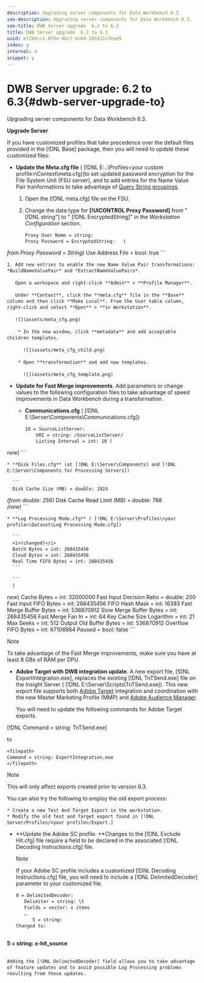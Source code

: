 ```yaml
---
description: Upgrading server components for Data Workbench 6.3.
seo-description: Upgrading server components for Data Workbench 6.3.
seo-title: DWB Server upgrade  6.2 to 6.3
title: DWB Server upgrade  6.2 to 6.3
uuid: e12b6cc1-070e-4bc7-bc64-203d11cfeae9
index: y
internal: n
snippet: y
---
```


# DWB Server upgrade: 6.2 to 6.3{#dwb-server-upgrade-to}

Upgrading server components for Data Workbench 6.3.

**Upgrade Server**

If you have customized profiles that take precedence over the default files provided in the [!DNL Base] package, then you will need to update these customized files:

* **Update the Meta.cfg file** ( [!DNL E:\..\Profiles\<your custom profile>\Context\meta.cfg)]to set updated password encryption for the File System Unit (FSU server), and to add entries for the Name Value Pair tranformations to take advantage of [Query String groupings](../../../../home/c-inst-svr/c-upgrd-uninst-sftwr/c-upgrd-sftwr/c-6-2-to-6-3-upgrade.md#concept-42f74911b5714219a359b719badac8e0).

    1. Open the [!DNL meta.cfg] file on the FSU. 
    1. Change the data type for **[!UICONTROL Proxy Password]** from " [!DNL string"] to " [!DNL EncryptedString]" in the *Workstation Configuration* section.

       ```    
       Proxy User Name = string: 
       Proxy Password = EncryptedString:   ( 
<i>from Proxy Password = String</i>) 
       Use Address File = bool: true
       ```

    1. Add new entries to enable the new Name Value Pair transformations: *BuildNameValuePair* and *ExtractNameValuePairs*.

       Open a workspace and right-click **Admin** > **Profile Manager**.

       Under **Context**, click the **meta.cfg** file in the **Base** column and then click **Make Local**. From the User table column, right-click and select **Open** > **in Workstation**.

       ![](assets/meta_cfg.png)

        * In the new window, click **metadata** and add acceptable children templates.

          ![](assets/meta_cfg_child.png)

        * Open **transformation** and add new templates.

          ![](assets/meta_cfg_template.png)

* **Update for Fast Merge improvements**. Add parameters or change values to the following configuration files to take advantage of speed improvements in Data Workbench during a transformation.

    * **Communications.cfg** ( [!DNL E:\Server\Components\Communications.cfg])

      ```    
      18 = SourceListServer:  
          URI = string: /SourceListServer/ 
          Listing Interval = int: 10 ( 
<i>new</i>)
      ```

    * **Disk Files.cfg** (at [!DNL E:\Server\Components] and [!DNL E:\Server\Components for Processing Servers])

      ```    
      Disk Cache Size (MB) = double: 1024  
<i>(from double: 256)</i> 
      Disk Cache Read Limit (MB) = double: 768  
<i>(new)</i>
      ```

    * **Log Processing Mode.cfg** ( [!DNL E:\Server\Profiles\<your profile>\Dataset\Log Processing Mode.cfg])

      ```    
      <i>(changed)</i> 
      Batch Bytes = int: 268435456 
      Cloud Bytes = int: 268435456 
      Real Time FIFO Bytes = int: 268435456
      ```

      ```    
      ( 
<i>new</i>) 
      Cache Bytes = int: 32000000 
      Fast Input Decision Ratio = double: 200 
      Fast Input FIFO Bytes = int: 268435456 
      FIFO Hash Mask = int: 16383 
      Fast Merge Buffer Bytes = int: 536870912 
      Slow Merge Buffer Bytes = int: 268435456 
      Fast Merge Fan In = int: 64 
      Key Cache Size Logarithm = int: 21 
      Max Seeks = int: 512 
      Output Old Buffer Bytes = int: 536870912 
      Overflow FIFO Bytes = int: 67108864 
      Paused = bool: false
      ```

  >[!NOTE]
  >
  >To take advantage of the Fast Merge improvements, make sure you have at least 8 GBs of RAM per DPU.

* **Adobe Target with DWB integration update**. A new export file, [!DNL ExportIntegration.exe], replaces the existing [!DNL TnTSend.exe] file on the Insight Server ( [!DNL E:\Server\Scripts\TnTSend.exe]). This new export file supports both [Adobe Target](http://www.adobe.com/solutions/?f=testing-targeting) integration and coordination with the new Master Marketing Profile (MMP) and [Adobe Audience Manager](http://www.adobe.com/products/?f=audiencemanager).

  You will need to update the following commands for Adobe Target exports.

[!DNL Command = string: TnTSend.exe]

  to

  ```
  <filepath>
  Command = string: ExportIntegration.exe 
</filepath>
  ```

  >[!NOTE]
  >
  >This will only affect exports created prior to version 6.3.

  You can also try the following to employ the old export process:

    * Create a new Test And Target Export in the workstation. 
    * Modify the old Test and Target export found in [!DNL Server/Profiles/<your profile>/Export.]

* **Update the Adobe SC profile. **Changes to the [!DNL Exclude Hit.cfg] file require a field to be declared in the associated [!DNL Decoding Instructions.cfg] file.

  >[!NOTE]
  >
  >If your Adobe SC profile includes a customized [!DNL Decoding Instructions.cfg] file, you will need to include a [!DNL DelimitedDecoder] parameter to your customized file.

  ```
  0 = DelimitedDecoder: 
     Delimiter = string: \t 
     Fields = vector: x items 
     …  
        5 = string: 
  Changed to: 
         
<b>5 = string: x-hit_source</b>
  ```

  Adding the [!DNL DelimitedDecoder] field allows you to take advantage of feature updates and to avoid possible Log Processing problems resulting from these updates.

